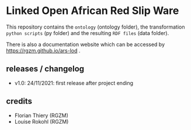 # Linked Open African Red Slip Ware

This repository contains the `ontology` (ontology folder), the transformation `python scripts` (py folder) and the resulting `RDF files` (data folder).
 
There is also a documentation website which can be accessed by <https://rgzm.github.io/ars-lod> .

## releases / changelog 

-   v1.0: 24/11/2021: first release after project ending

## credits

-   Florian Thiery (RGZM)
-   Louise Rokohl (RGZM)
